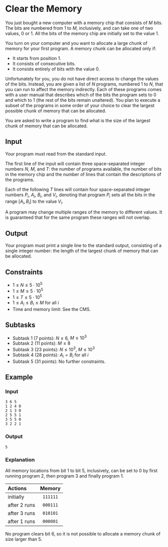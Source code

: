 # Clear the Memory

You just bought a new computer with a memory chip that consists of $M$ bits.
The bits are numbered from 1 to $M$, inclusively, and can take one of two values, 0 or 1.
All the bits of the memory chip are initially set to the value 1.

You turn on your computer and you want to allocate a large chunk of memory for your first program.
A memory chunk can be allocated only if:

- It starts from position 1.
- It consists of consecutive bits.
- It consists entirely of bits with the value 0.

Unfortunately for you, you do not have direct access to change the values of the bits.
Instead, you are given a list of $N$ programs, numbered 1 to $N$,
that you can run to affect the memory indirectly.
Each of these programs comes with a user manual that describes which of the bits the program sets to 0 and which to 1 (the rest of the bits remain unaltered).
You plan to execute a subset of the programs in some order of your choice to
clear the largest possible chunk of memory that can be allocated.

You are asked to write a program to find what is the size of the largest chunk of memory that can be allocated.

## Input

Your program must read from the standard input.

The first line of the input will contain three space-separated integer numbers
$N$, $M$, and $T$: the number of programs available, the number of bits in the
memory chip and the number of lines that contain the descriptions of the programs.

Each of the following $T$ lines will contain four space-separated integer
numbers $P_i$, $A_i$, $B_i$, and $V_i$, denoting that program $P_i$ sets
all the bits in the range $[A_i, B_i]$ to the value $V_i$.

A program may change multiple ranges of the memory to different values. It is guaranteed that for the same program these ranges will not overlap.

## Output

Your program must print a single line to the standard output, consisting
of a single integer number: the length of the largest chunk of memory
that can be allocated.

## Constraints

- $1 \le N \le 5\cdot 10^5$
- $1 \le M \le 5\cdot 10^5$
- $1 \le T \le 5\cdot 10^5$
- $1 \le A_i \le B_i \le M$ for all $i$
- Time and memory limit: See the CMS.

## Subtasks

- Subtask 1 (7 points): $N \le 6$, $M \le 10^3$
- Subtask 2 (11 points): $M \le 8$
- Subtask 3 (23 points): $N \le 10^3$, $M \le 10^3$
- Subtask 4 (28 points): $A_i = B_i$ for all $i$
- Subtask 5 (31 points): No further constraints.

## Example

### Input

    3 6 5
    1 2 4 0
    2 1 3 0
    2 5 5 1
    3 5 5 0
    3 2 2 1

### Output

    5

### Explanation

All memory locations from bit 1 to bit 5, inclusively, can be set to 0
by first running program 2, then program 3 and finally program 1.

|  Actions     | Memory   |
|:-------------|:--------:|
| initially    | `111111` |
| after 2 runs | `000111` |
| after 3 runs | `010101` |
| after 1 runs | `000001` |

No program clears bit 6, so it is not possible to allocate a memory chunk
of size larger than 5.
